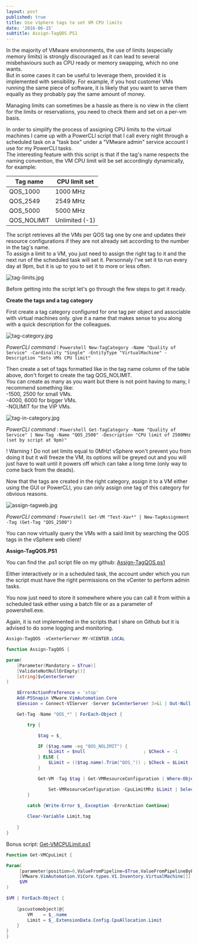 ```yaml
---
layout: post
published: true
title: Use vSphere tags to set VM CPU limits
date: '2016-06-15'
subtitle: Assign-TagQOS.PS1
---
```

In the majority of VMware environments, the use of limits (especially memory limits) is strongly discouraged as it can lead to several misbehaviours such as CPU ready or memory swapping, which no one wants.  
But in some cases it can be useful to leverage them, provided it is implemented with sensibility. For example, if you host customer VMs running the same piece of software, it is likely that you want to serve them equally as they probably pay the same amount of money.  

Managing limits can sometimes be a hassle as there is no view in the client for the limits or reservations, you need to check them and set on a per-vm basis.

In order to simplify the process of assigning CPU limits to the virtual machines I came up with a PowerCLI script that I call every night through a scheduled task on a "task box" under a "VMware admin" service account I use for my PowerCLI tasks.  
The interesting feature with this script is that if the tag's name respects the naming convention, the VM CPU limit will be set accordingly dynamically, for example:

| Tag name    | CPU limit set  |
|-------------|----------------|
| QOS_1000    | 1000 MHz       |
| QOS_2549    | 2549 MHz       |
| QOS_5000    | 5000 MHz       |
| QOS_NOLIMIT | Unlimited (-1) |

The script retrieves all the VMs per QOS tag one by one and updates their resource configurations if they are not already set according to the number in the tag's name.  
To assign a limit to a VM, you just need to assign the right tag to it and the next run of the scheduled task will set it. Personnaly I've set it to run every day at 9pm, but it is up to you to set it to more or less often.

![tag-limits.jpg]({{site.baseurl}}/img/tag-limits.jpg)

Before getting into the script let's go through the few steps to get it ready.

**Create the tags and a tag category**

First create a tag category configured for one tag per object and associable with virtual machines only. give it a name that makes sense to you along with a quick description for the colleagues.

![tag-category.jpg]({{site.baseurl}}/img/tag-category.jpg)

_PowerCLI command_ : ```Powershell
New-TagCategory -Name "Quality of Service" -Cardinality "Single" -EntityType "VirtualMachine" -Description "Sets VMs CPU limit" ```

Then create a set of tags formatted like in the tag name column of the table above, don't forget to create the tag QOS_NOLIMIT.  
You can create as many as you want but there is not point having to many, I recommend something like:  
-1500, 2500 for small VMs.  
-4000, 6000 for bigger VMs.  
-NOLIMIT for the VIP VMs.

![tag-in-category.jpg]({{site.baseurl}}/img/tag-in-category.jpg)

_PowerCLI command_ : ```Powershell
Get-TagCategory -Name "Quality of Service" | New-Tag -Name "QOS_2500" -Description "CPU limit of 2500MHz (set by script at 9pm)" ```

! Warning ! Do not set limits equal to 0MHz! vSphere won't prevent you from doing it but it will freeze the VM, its options will be greyed out and you will just have to wait until it powers off which can take a long time (only way to come back from the deads).

Now that the tags are created in the right category, assign it to a VM either using the GUI or PowerCLI, you can only assign one tag of this category for obvious reasons.

![assign-tagweb.jpg]({{site.baseurl}}/img/assign-tagweb.jpg)

_PowerCLI command_ : ```Powershell
Get-VM "Test-Xav*" | New-TagAssignment -Tag (Get-Tag "QOS_2500") ```

You can now virtually query the VMs with a said limit by searching the QOS tags in the vSphere web client!

**Assign-TagQOS.PS1**

You can find the .ps1 script file on my github: [Assign-TagQOS.ps1](https://github.com/vxav/Scripting/blob/master/Assign-TagQOS.ps1)  

Either interactively or in a scheduled task, the account under which you run the script must have the right permissions on the vCenter to perform admin tasks.

You now just need to store it somewhere where you can call it from within a scheduled task either using a batch file or as a parameter of powershell.exe.

Again, it is not implemented in the scripts that I share on Github but it is advised to do some logging and monitoring.

```Powershell
Assign-TagQOS -vCenterServer MY-VCENTER.LOCAL
```

```Powershell
function Assign-TagQOS {

param(
    [Parameter(Mandatory = $True)]
    [ValidateNotNullOrEmpty()]
    [string]$vCenterServer
)

    $ErrorActionPreference = 'stop'
    Add-PSSnapin VMware.VimAutomation.Core
    $Session = Connect-VIServer -Server $vCenterServer 3>&1 | Out-Null

    Get-Tag -Name "QOS_*" | ForEach-Object {

        try {

            $tag = $_

            IF ($tag.name -eq "QOS_NOLIMIT") {
                $Limit = $null                      ; $Check = -1
            } ELSE {
                $Limit = (($tag.name).Trim("QOS_")) ; $Check = $Limit
            }

            Get-VM -Tag $tag | Get-VMResourceConfiguration | Where-Object {$_.CpuLimitMhz -ne $Check} |

                Set-VMResourceConfiguration -CpuLimitMhz $Limit | Select-Object VM,@{l='Tag';e={$tag.name}},CpuLimitMhz
        }
    
        catch {Write-Error $_.Exception -ErrorAction Continue}

        Clear-Variable Limit,tag
    
    }
} 
```

Bonus script: [Get-VMCPULimit.ps1](https://github.com/vxav/Scripting/blob/master/Get-VMCPULimit.ps1)

```Powershell
Function Get-VMCpuLimit {

Param(
     [parameter(position=0,ValueFromPipeline=$True,ValueFromPipelineByPropertyname=$True,Mandatory=$True)]
     [VMware.VimAutomation.ViCore.types.V1.Inventory.VirtualMachine[]]
     $VM
)

$VM | ForEach-Object {
    
    [pscustomobject]@{
        VM    = $_.name
        Limit = $_.ExtensionData.Config.CpuAllocation.Limit
    }
}
}
```
